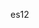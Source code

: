 <!--
 * @Author: SHUO
 * @Date: 2022-06-09 20:18:33
 * @LastEditors: SHUO
 * @LastEditTime: 2022-06-09 20:18:37
 * @FilePath: /doc/docs/front-end/JavaScript/es12-knowledge.md
 * @Description:
 *
-->

es12
